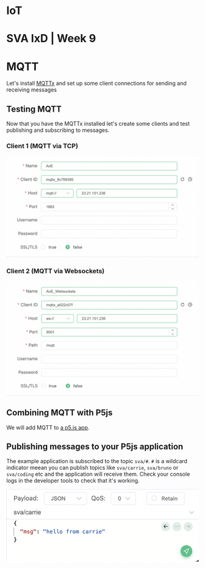 # IoT

# SVA IxD | Week 9


# MQTT

Let's install [MQTTx](https://mqttx.app/) and set up some client connections for sending and receiving messages


## Testing MQTT
Now that you have the MQTTx installed let's create some clients and test publishing and subscribing to messages. 

### Client 1 (MQTT via TCP)
![Mqtt over port 1883](/week9/images/mqtt_tcp_1883.png)

### Client 2 (MQTT via Websockets)
![Mqtt over port 1883](/week9/images/mqtt_websockets_9001.png)


## Combining MQTT with P5js

We will add MQTT to [a p5.js app](/week9/p5).

## Publishing messages to your P5js application

The example application is subscribed to the topic `sva/#`. `#` is a wildcard indicator meean you can publish topics like `sva/carrie`, `sva/bruno` or `sva/coding` etc and the application will receive them. Check your console logs in the developer tools to check that it's working.

![Publishing to topic](/week9/images/publish_message.png)







